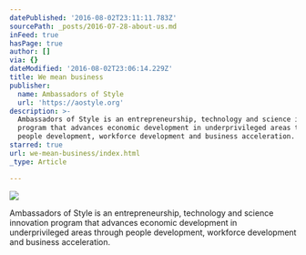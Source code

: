 ```yaml
---
datePublished: '2016-08-02T23:11:11.783Z'
sourcePath: _posts/2016-07-28-about-us.md
inFeed: true
hasPage: true
author: []
via: {}
dateModified: '2016-08-02T23:06:14.229Z'
title: We mean business
publisher:
  name: Ambassadors of Style
  url: 'https://aostyle.org'
description: >-
  Ambassadors of Style is an entrepreneurship, technology and science innovation
  program that advances economic development in underprivileged areas through
  people development, workforce development and business acceleration.
starred: true
url: we-mean-business/index.html
_type: Article

---
```

![](https://the-grid-user-content.s3-us-west-2.amazonaws.com/660e1085-5370-4152-8f99-8a9fe65ab49d.jpg)

Ambassadors of Style is an entrepreneurship, technology and science innovation program that advances economic development in underprivileged areas through people development, workforce development and business acceleration.